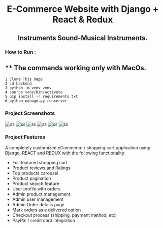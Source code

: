 <h1 align=center>E-Commerce Website with Django + React & Redux</h1>
<h2 align=center>Instruments Sound-Musical Instruments.</h2>

### How to Run : 
## ** The commands working only with MacOs.

```shell
1 Clone This Repo
2 cd backend
3 python -m venv venv
4 source venv/bin/activate 
5 pip install -r requirements.txt 
6 python manage.py runserver

```

### Project Screenshots

![ss](./ss/.png)
![ss](./ss/.png)
![ss](./ss/.png)
![ss](./ss/.png)
![ss](./ss/.png)
![ss](./ss/.png)

### Project Features

A completely customized eCommerce / shopping cart application using Django, REACT and REDUX with the following functionality:

- Full featured shopping cart
- Product reviews and Ratings
- Top products carousel
- Product pagination
- Product search feature
- User profile with orders
- Admin product management
- Admin user management
- Admin Order details page
- Mark orders as a delivered option
- Checkout process (shipping, payment method, etc)
- PayPal / credit card integration
